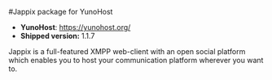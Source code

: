 #Jappix package for YunoHost

- **YunoHost**: https://yunohost.org/
- **Shipped version:** 1.1.7

Jappix is a full-featured XMPP web-client
with an open social platform which enables you to host your communication
platform wherever you want to.
